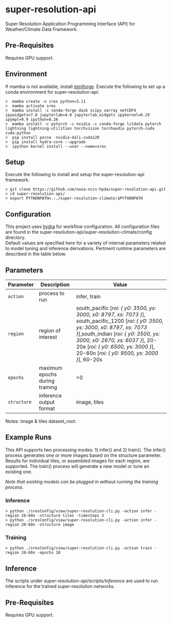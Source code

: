 
# super-resolution-api

Super Resolution Application Programming Interface (API) for Weather/Climate Data Framework.

## Pre-Requisites

Requires GPU support. 

## Environment

If mamba is not available, install [miniforge](https://github.com/conda-forge/miniforge).
Execute the following to set up a conda environment for super-resolution-api:

    >  mamba create -n sres python=3.11
    >  mamba activate sres
    >  mamba install -c conda-forge dask scipy xarray netCDF4 ipywidgets=7.8 jupyterlab=4.0 jupyterlab_widgets ipykernel=6.29 ipympl=0.9 ipython=8.26
    >  mamba install -c pytorch -c nvidia -c conda-forge litdata pytorch lightning lightning-utilities torchvision torchaudio pytorch-cuda cuda-python
    >  pip install parse  nvidia-dali-cuda120
    >  pip install hydra-core --upgrade
    >  ipython kernel install --user --name=sres

## Setup

Execute the following to install and setup the super-resolution-api framework.

    > git clone https://github.com/nasa-nccs-hpda/super-resolution-api.git
    > cd super-resolution-api/
    > export PYTHONPATH=.:./super-resolution-climate:$PYTHONPATH

## Configuration

This project uses [hydra](https://hydra.cc) for workflow configuration.  All configuration files are found in the super-resolution-api/super-resolution-climate/config directory.  
Default values are specified here for a variety of internal parameters related to model tuning and inference derivations.  Pertinent runtime parameters are described in the table below.

## Parameters

| Parameter | Description | Value |
| --- | --- | --- |
| `action` | process to run | infer, train |
| `region` | region of interest | south_pacific [*roi:  {  y0: 3500, ys: 3000, x0: 8797, xs: 7073 }*], south_pacific_1200 [*roi:  {  y0: 3500, ys: 3000, x0: 8797, xs: 7073 }*],south_indian [*roi:  {  y0: 3500, ys: 3000, x0: 2670, xs: 6037 }*], 20-20e [*roi:  {  y0: 6500, ys: 3000 }*], 20-60n [*roi:  {  y0: 9500, ys: 3000 }*], 60-20s |
| `epochs` | maximum epochs during training | >0 |
| `structure` | inference output format | image, tiles |

Notes:
image & tiles
dataset_root: 

## Example Runs

This API supports two processing modes: 1) infer() and 2) train().  The infer() process generates one or more images based on the structure parameter. 
Results for individual tiles, or assembled images for each region, are supported.  The train() process will generate a new model or tune an existing one.

*Note that existing models can be plugged in without running the training process.*

### Inference

    > python ./sresConfig/view/super-resolution-cli.py -action infer -region 20-60n -structure tiles -timesteps 3
    > python ./sresConfig/view/super-resolution-cli.py -action infer -region 20-60n -structure image

### Training

    > python ./sresConfig/view/super-resolution-cli.py -action train -region 20-60n -epochs 10 


## Inference

The scripts under *super-resolution-api/scripts/inference* are used to run inference for the trained super-resolution networks. 

## Pre-Requisites

Requires GPU support. 
